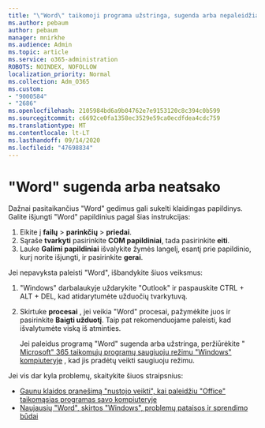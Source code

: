 ```yaml
---
title: "\"Word\" taikomoji programa užstringa, sugenda arba nepaleidžiama"
ms.author: pebaum
author: pebaum
manager: mnirkhe
ms.audience: Admin
ms.topic: article
ms.service: o365-administration
ROBOTS: NOINDEX, NOFOLLOW
localization_priority: Normal
ms.collection: Adm_O365
ms.custom:
- "9000584"
- "2686"
ms.openlocfilehash: 2105984bd6a9b04762e7e9153120c8c394c0b599
ms.sourcegitcommit: c6692ce0fa1358ec3529e59ca0ecdfdea4cdc759
ms.translationtype: MT
ms.contentlocale: lt-LT
ms.lasthandoff: 09/14/2020
ms.locfileid: "47698834"
---
```

# <a name="word-crashes-or-doesnt-respond"></a>"Word" sugenda arba neatsako

Dažnai pasitaikančius "Word" gedimus gali sukelti klaidingas papildinys. Galite išjungti "Word" papildinius pagal šias instrukcijas:

1. Eikite į **failų**  >  **parinkčių**  >  **priedai**.
2. Sąraše **tvarkyti** pasirinkite **COM papildiniai**, tada pasirinkite **eiti**.
3. Lauke **Galimi papildiniai** išvalykite žymės langelį, esantį prie papildinio, kurį norite išjungti, ir pasirinkite **gerai**.

Jei nepavyksta paleisti "Word", išbandykite šiuos veiksmus:

1.   "Windows" darbalaukyje uždarykite "Outlook" ir paspauskite CTRL + ALT + DEL, kad atidarytumėte užduočių tvarkytuvą. 
2. Skirtuke **procesai** , jei veikia "Word" procesai, pažymėkite juos ir pasirinkite **Baigti užduotį**. Taip pat rekomenduojame paleisti, kad išvalytumėte viską iš atminties.

    Jei paleidus programą "Word" sugenda arba užstringa, peržiūrėkite " [Microsoft" 365 taikomųjų programų saugiuoju režimu "Windows" kompiuteryje](https://support.office.com/article/Open-Office-apps-in-safe-mode-on-a-Windows-PC-dedf944a-5f4b-4afb-a453-528af4f7ac72) , kad jis pradėtų veikti saugiuoju režimu.

Jei vis dar kyla problemų, skaitykite šiuos straipsnius: 
- [Gaunu klaidos pranešimą "nustojo veikti", kai paleidžiu "Office" taikomąsias programas savo kompiuteryje](https://support.office.com/article/52bd7985-4e99-4a35-84c8-2d9b8301a2fa)
- [Naujausių "Word", skirtos "Windows", problemų pataisos ir sprendimo būdai](https://support.office.com/article/bf6bf17c-2807-4871-83ce-e337ae8f0b86)